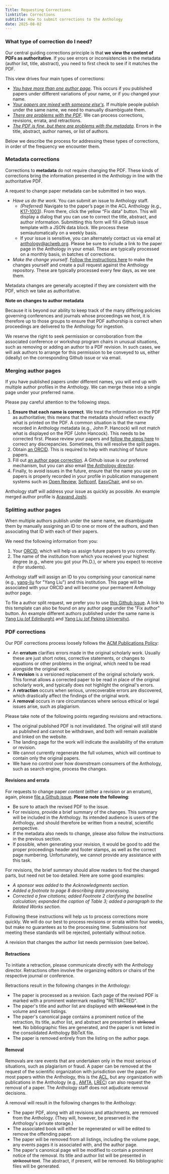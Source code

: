 ```yaml
---
Title: Requesting Corrections
linktitle: Corrections
subtitle: How to submit corrections to the Anthology
date: 2025-08-02
---
```


### What type of correction do I need?

Our central guiding corrections principle is that **we view the content of PDFs as authoritative**. If you see errors or inconsistencies in the metadata (author list, title, abstract), you need to first check to see if it matches the PDF.

This view drives four main types of corrections:

* [_You have more than one author page_](#merging-author-pages). This occurs if you published papers under different variations of your name, or if you changed your name.
* [_Your papers are mixed with someone else's_](#splitting-author-pages). If multiple people publish under the same name, we need to manually disambiguate them.
* [_There are problems with the PDF_](#pdf-corrections). We can process corrections, revisions, errata, and retractions.
* [_The PDF is fine, but there are problems with the metadata_](#metadata-corrections). Errors in the title, abstract, author names, or list of authors.

Below we describe the process for addressing these types of corrections, in order of the frequency we encounter them.

### Metadata corrections

Corrections to **metadata** do not require changing the PDF.
These kinds of corrections bring the information presented in the Anthology in line with the authoritative PDF.

A request to change paper metadata can be submitted in two ways.

- _Have us do the work_. You can submit an issue to Anthology staff.
   -  _(Preferred)_ Navigate to the paper’s page in the ACL Anthology (e.g., [K17-1003](https://aclanthology.org/K17-1003)). From there, click the yellow “Fix data” button. This will display a dialog that you can use to correct the title, abstract, and author information. Submitting this form will fill a Github issue template with a JSON data block. We process these semiautomatically on a weekly basis.
   -  If your issue is sensitive, you can alternately contact us via email at anthology@aclweb.org.
      Please be sure to include a link to the paper page in the Anthology in your email. These are typically
      processed on a monthly basis, in batches of corrections.
- _Make the change yourself_. [Follow the instructions here](https://github.com/acl-org/acl-anthology/wiki/Issuing-Pull-Requests-For-Corrections) to make the changes yourself and create a pull request against the Anthology repository. These are typically processed every few days, as we see them.

Metadata changes are generally accepted if they are consistent with the PDF, which we take as authoritative.

**Note on changes to author metadata**

Because it is beyond our ability to keep track of the many differing policies governing conferences and journals whose proceedings we host, it is therefore up to those groups to ensure that PDF authorship is correct when proceedings are delivered to the Anthology for ingestion.

We reserve the right to seek permission or corroboration from the associated conference or workshop program chairs in unusual situations, such as removing or adding an author to a PDF revision.
In such cases, we will ask authors to arrange for this permission to be conveyed to us, either (ideally) on the corresponding Github issue or via email.

### Merging author pages

If you have published papers under different names, you will end up with multiple author profiles in the Anthology. We can merge these into a single page under your preferred name.

Please pay careful attention to the following steps.

1. **Ensure that each name is correct**. We treat the information on the PDF as authoritative; this means that the metadata should reflect exactly what is printed on the PDF. A common situation is that the name recorded in Anthology metadata (e.g., John P. Hancock) will not match what is displayed on the PDF (John Hancock). This needs to be corrected first. Please review your papers and [follow the steps here](#metadata-corrections) to correct any discrepancies. Sometimes, this will resolve the split pages.
2. Obtain [an ORCID](https://orcid.org). This is required to help with matching of future papers.
3. Fill out [an author page correction](https://github.com/acl-org/acl-anthology/issues/new?template=02-name-correction.yml). A Github issue is our preferred mechanism, but you can also email [the Anthology director](mailto:anthology@aclweb.org).
4. Finally, to avoid issues in the future, ensure that the name you use on papers is properly recorded in your profile in publication management systems such as [Open Review](https://openreview.net), [Softconf](https://softconf.com), [EasyChair](https://easychair.org), and so on.

Anthology staff will address your issue as quickly as possible.
An example merged author profile is [Aravand Joshi](https://aclanthology.org/people/aravind-joshi).

### Splitting author pages

When multiple authors publish under the same name, we disambiguate them by manually assigning an ID to one or more of the authors, and then associating that ID with each of their papers.

We need the following information from you:
1. Your [ORCID](https://orcid.org/), which will help us assign future papers to you correctly.
2. The name of the institution from which you received your highest degree (e.g., where you got your Ph.D.), or where you expect to receive it (for students).

Anthology staff will assign an ID to you comprising your canonical name (e.g., [yang-liu]() for "Yang Liu") and this institution. This page will be associated with your ORCID and will become your permanent Anthology author page.

To file a author split request, we prefer you to use [this Github issue](https://github.com/acl-org/acl-anthology/issues/new?template=02-name-correction.yml). A link to this template can also be found on any author page under the "Fix author" button. An example different authors published under the same name is [Yang Liu (of Edinburgh)](https://aclanthology.org/people/yang-liu-edinburgh/) and [Yang Liu (of Peking University)](https://aclanthology.org/people/yang-liu-pk).

### PDF corrections

Our PDF corrections process loosely follows the [ACM Publications Policy](https://www.acm.org/publications/policies/):

* An **erratum** clarifies errors made in the original scholarly work.
  Usually these are just short notes, corrective statements, or changes to equations or other problems in the original, which need to be read alongside the original work.
* A **revision** is a versioned replacement of the original scholarly work.
  This format allows a corrected paper to be read in place of the original scholarly work, and typically does not highlight the original's errors.
* A **retraction** occurs when serious, unrecoverable errors are discovered, which drastically affect the findings of the original work.
* A **removal** occurs in rare circumstances where serious ethical or legal issues arise, such as plagiarism.

Please take note of the following points regarding revisions and retractions.

* The original published PDF is not invalidated.
  The original will still stand as published and cannot be withdrawn, and both will remain available and linked on the website.
* The landing page for the work will indicate the availability of the erratum or revision.
* We cannot currently regenerate the full volumes, which will continue to contain only the original papers.
* We have no control over how downstream consumers of the Anthology, such as search engine, process the changes.

#### Revisions and errata

For requests to change paper *content* (either a revision or an erratum), again, please [file a Github issue](https://github.com/acl-org/acl-anthology/issues/new?assignees=anthology-assist&labels=correction%2Crevision&template=03-revision-or-errata.yml&title=Paper+Revision%7Breplace+with+Anthology+ID%7D).
**Please note the following**:

- Be sure to attach the revised PDF to the issue.
- For revisions, provide a brief summary of the changes.
  This summary will be included in the Anthology.
	Its intended audience is users of the Anthology, and should therefore be written from a neutral, scientific perspective.
- If the metadata also needs to change, please also follow the instructions in the previous section.
- If possible, when generating your revision, it would be good to add the proper proceedings header and footer stamps, as well as the correct page numbering.
  Unfortunately, we cannot provide any assistance with this task.

For revisions, the brief summary should allow readers to find the changed parts, but need not be too detailed.
Here are some good examples:

- *A sponsor was added to the Acknowledgments section.*
- *Added a footnote to page 8 describing data processing.*
- *Corrected a few citations; added Footnote 2 clarifying the baseline calculation; expanded the caption of Table 3; added a paragraph to the Related Works section.*

Following these instructions will help us to process corrections more quickly.
We will do our best to process revisions or errata within four weeks, but make no guarantees as to the processing time.
Submissions not meeting these standards will be rejected, potentially without notice.

A revision that changes the author list needs permission (see below).

#### Retractions

To initiate a retraction, please communicate directly with the Anthology director.
Retractions often involve the organizing editors or chairs of the respective journal or conference.

Retractions result in the following changes in the Anthology:

* The paper is processed as a revision.
  Each page of the revised PDF is marked with a prominent watermark reading "RETRACTED".
* The paper's title and author list are displayed with ~~strikeout text~~ in the volume and event listings.
* The paper's canonical page contains a prominent notice of the retraction,
  Its title, author list, and abstract are presented in ~~strikeout text~~.
  No bibliographic files are generated, and the paper is not listed in the consolidated Anthology BibTeX file.
* The paper is removed entirely from the listing on the author page.

#### Removal

Removals are rare events that are undertaken only in the most serious of situations, such as plagiarism or fraud.
A paper can be removed at the request of the scientific organization with jurisdiction over the paper.
For most papers within the Anthology, this is the [ACL](https://www.aclweb.org/), but any organization with publications in the Anthology (e.g., [AMTA](https://www.amtaweb.org/), [LREC](https://lrec-conf.org)) can also request the removal of a paper.
The Anthology staff does not adjudicate removal decisions.

A removal will result in the following changes to the Anthology:

* The paper PDF, along with all revisions and attachments, are removed from the Anthology.
  (They will, however, be preserved in the Anthology's private storage.)
* The associated book will either be regenerated or will be edited to remove the offending paper.
* The paper will be removed from all listings, including the volume page, any events pages it is associated with, and the author page.
* The paper's canonical page will be modified to contain a prominent notice of the removal.
  Its title and author list will be presented in ~~strikeout text~~.
  The abstract, if present, will be removed.
  No bibliographic files will be generated.
